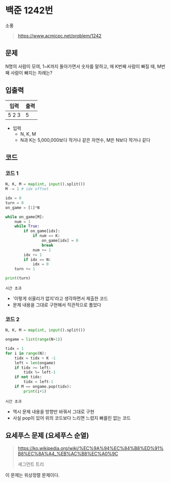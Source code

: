# 백준 1242번

소풍

> https://www.acmicpc.net/problem/1242

## 문제

N명의 사람이 모여, 1~K까지 돌아가면서 숫자를 말하고, 매 K번째 사람이 빠질 때, M번째 사람이 빠지는 차례는?



## 입출력

| 입력  | 출력 |
| ----- | ---- |
| 5 2 3 | 5    |

- 입력
  - N, K, M
  - N과 K는 5,000,000보다 작거나 같은 자연수, M은 N보다 작거나 같다



## 코드

### 코드 1

```python
N, K, M = map(int, input().split())
M -= 1 # idx offset

idx = 0
turn = 0
on_game = [1]*N

while on_game[M]:
    num = 1
    while True:
        if on_game[idx]:
            if num == K:
                on_game[idx] = 0
                break
            num += 1        
        idx += 1
        if idx == N:
            idx = 0
    turn += 1

print(turn)
```

`시간 초과`



- '이렇게 쉬울리가 없지'라고 생각하면서 제출한 코드
- 문제 내용을 그대로 구현해서 직관적으로 풀었다



### 코드 2

```python
N, K, M = map(int, input().split())

ongame = list(range(N+1))

tidx = 1
for i in range(N):
    tidx = tidx + K -1
    left = len(ongame)
    if tidx >= left:
        tidx %= left-1
    if not tidx:
        tidx = left-1
    if M == ongame.pop(tidx):
        print(i+1)
```

`시간 초과`



- 역시 문제 내용을 방향만 바꿔서 그대로 구현
- 사실 pop이 있어 위의 코드보다 느리면 느렸지 빠를린 없는 코드



## 요세푸스 문제 (요세푸스 순열)

> https://ko.wikipedia.org/wiki/%EC%9A%94%EC%84%B8%ED%91%B8%EC%8A%A4_%EB%AC%B8%EC%A0%9C
>
> 세그먼트 트리

이 문제는 위상정렬 문제이다.
